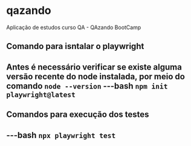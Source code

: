 # qazando
Aplicação de estudos curso QA - QAzando BootCamp

## Comando para isntalar o playwright
Antes é necessário verificar se existe alguma versão recente do node instalada, por meio do comando ```node --version```
---bash
```npm init playwright@latest```
---

## Comandos para execução dos testes

---bash
```npx playwright test```
---

